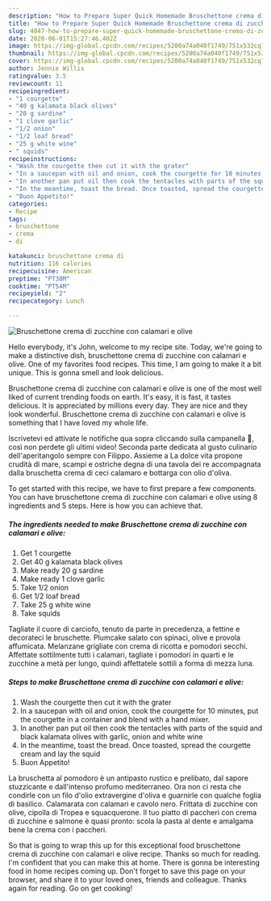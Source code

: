 ```yaml
---
description: "How to Prepare Super Quick Homemade Bruschettone crema di zucchine con calamari e olive"
title: "How to Prepare Super Quick Homemade Bruschettone crema di zucchine con calamari e olive"
slug: 4047-how-to-prepare-super-quick-homemade-bruschettone-crema-di-zucchine-con-calamari-e-olive
date: 2020-06-01T15:27:46.402Z
image: https://img-global.cpcdn.com/recipes/5200a74a040f1749/751x532cq70/bruschettone-crema-di-zucchine-con-calamari-e-olive-recipe-main-photo.jpg
thumbnail: https://img-global.cpcdn.com/recipes/5200a74a040f1749/751x532cq70/bruschettone-crema-di-zucchine-con-calamari-e-olive-recipe-main-photo.jpg
cover: https://img-global.cpcdn.com/recipes/5200a74a040f1749/751x532cq70/bruschettone-crema-di-zucchine-con-calamari-e-olive-recipe-main-photo.jpg
author: Jennie Willis
ratingvalue: 3.5
reviewcount: 11
recipeingredient:
- "1 courgette"
- "40 g kalamata black olives"
- "20 g sardine"
- "1 clove garlic"
- "1/2 onion"
- "1/2 loaf bread"
- "25 g white wine"
- " squids"
recipeinstructions:
- "Wash the courgette then cut it with the grater"
- "In a saucepan with oil and onion, cook the courgette for 10 minutes, put the courgette in a container and blend with a hand mixer."
- "In another pan put oil then cook the tentacles with parts of the squid and black kalamata olives with garlic, onion and white wine"
- "In the meantime, toast the bread. Once toasted, spread the courgette cream and lay the squid"
- "Buon Appetito!"
categories:
- Recipe
tags:
- bruschettone
- crema
- di

katakunci: bruschettone crema di 
nutrition: 116 calories
recipecuisine: American
preptime: "PT30M"
cooktime: "PT54M"
recipeyield: "2"
recipecategory: Lunch

---
```



![Bruschettone crema di zucchine con calamari e olive](https://img-global.cpcdn.com/recipes/5200a74a040f1749/751x532cq70/bruschettone-crema-di-zucchine-con-calamari-e-olive-recipe-main-photo.jpg)

Hello everybody, it's John, welcome to my recipe site. Today, we're going to make a distinctive dish, bruschettone crema di zucchine con calamari e olive. One of my favorites food recipes. This time, I am going to make it a bit unique. This is gonna smell and look delicious.

Bruschettone crema di zucchine con calamari e olive is one of the most well liked of current trending foods on earth. It's easy, it is fast, it tastes delicious. It is appreciated by millions every day. They are nice and they look wonderful. Bruschettone crema di zucchine con calamari e olive is something that I have loved my whole life.

Iscrivetevi ed attivate le notifiche qua sopra cliccando sulla campanella 🔔, così non perdete gli ultimi video! Seconda parte dedicata al gusto culinario dell&#39;aperitangolo sempre con Filippo. Assieme a La dolce vita propone crudità di mare, scampi e ostriche degna di una tavola dei re accompagnata dalla bruschetta crema di ceci calamaro e bottarga con olio d&#39;oliva.


To get started with this recipe, we have to first prepare a few components. You can have bruschettone crema di zucchine con calamari e olive using 8 ingredients and 5 steps. Here is how you can achieve that.

<!--inarticleads1-->

##### The ingredients needed to make Bruschettone crema di zucchine con calamari e olive:

1. Get 1 courgette
1. Get 40 g kalamata black olives
1. Make ready 20 g sardine
1. Make ready 1 clove garlic
1. Take 1/2 onion
1. Get 1/2 loaf bread
1. Take 25 g white wine
1. Take  squids


Tagliate il cuore di carciofo, tenuto da parte in precedenza, a fettine e decorateci le bruschette. Plumcake salato con spinaci, olive e provola affumicata. Melanzane grigliate con crema di ricotta e pomodori secchi. Affettate sottilmente tutti i calamari, tagliate i pomodori in quarti e le zucchine a metà per lungo, quindi affettatele sottili a forma di mezza luna. 

<!--inarticleads2-->

##### Steps to make Bruschettone crema di zucchine con calamari e olive:

1. Wash the courgette then cut it with the grater
1. In a saucepan with oil and onion, cook the courgette for 10 minutes, put the courgette in a container and blend with a hand mixer.
1. In another pan put oil then cook the tentacles with parts of the squid and black kalamata olives with garlic, onion and white wine
1. In the meantime, toast the bread. Once toasted, spread the courgette cream and lay the squid
1. Buon Appetito!


La bruschetta al pomodoro è un antipasto rustico e prelibato, dal sapore stuzzicante e dall&#39;intenso profumo mediterraneo. Ora non ci resta che condirle con un filo d&#39;olio extravergine d&#39;oliva e guarnirle con qualche foglia di basilico. Calamarata con calamari e cavolo nero. Frittata di zucchine con olive, cipolla di Tropea e squacquerone. Il tuo piatto di paccheri con crema di zucchine e salmone è quasi pronto: scola la pasta al dente e amalgama bene la crema con i paccheri. 

So that is going to wrap this up for this exceptional food bruschettone crema di zucchine con calamari e olive recipe. Thanks so much for reading. I'm confident that you can make this at home. There is gonna be interesting food in home recipes coming up. Don't forget to save this page on your browser, and share it to your loved ones, friends and colleague. Thanks again for reading. Go on get cooking!
